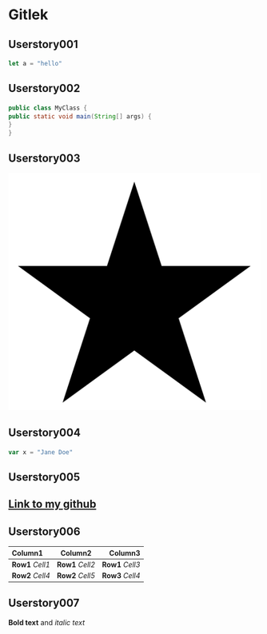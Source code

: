 <h1>Gitlek</h1>

<h2>Userstory001</h2>

```Javascript
let a = "hello"
```

<h2>Userstory002</h2>

```Java
public class MyClass {
public static void main(String[] args) {
}
}
```

<h2>Userstory003</h2>

![image](Images/star.png)

<h2>Userstory004</h2>

```Javascript
var x = "Jane Doe"
```

<h2>Userstory005<h2>

[Link to my github](https://github.com/romigh94)

<h2>Userstory006</h2>

|Column1         |Column2          |Column3          |
|:---------------|:---------------:|----------------:|
|**Row1** *Cell1*| **Row1** *Cell2*| **Row1** *Cell3*|
|**Row2** *Cell4*| **Row2** *Cell5*| **Row3** *Cell4*|

<h2>Userstory007</h2>

**Bold text** and *italic text*

